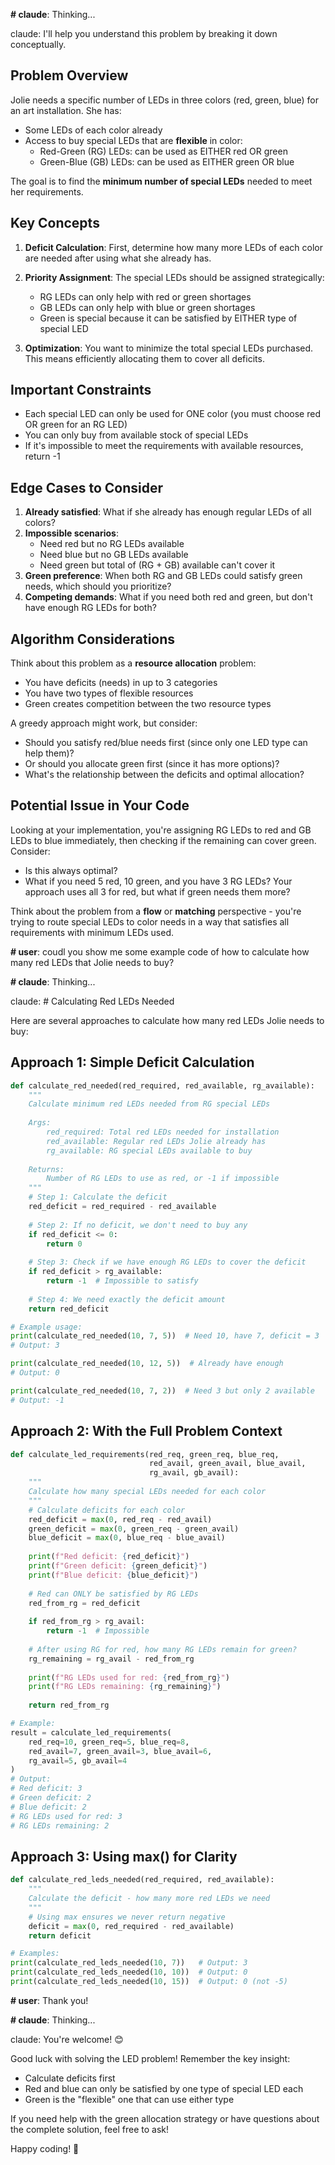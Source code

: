 **# claude**: Thinking...

claude: I'll help you understand this problem by breaking it down conceptually.

## Problem Overview

Jolie needs a specific number of LEDs in three colors (red, green, blue) for an art installation. She has:
- Some LEDs of each color already
- Access to buy special LEDs that are **flexible** in color:
  - Red-Green (RG) LEDs: can be used as EITHER red OR green
  - Green-Blue (GB) LEDs: can be used as EITHER green OR blue

The goal is to find the **minimum number of special LEDs** needed to meet her requirements.

## Key Concepts

1. **Deficit Calculation**: First, determine how many more LEDs of each color are needed after using what she already has.

2. **Priority Assignment**: The special LEDs should be assigned strategically:
   - RG LEDs can only help with red or green shortages
   - GB LEDs can only help with blue or green shortages
   - Green is special because it can be satisfied by EITHER type of special LED

3. **Optimization**: You want to minimize the total special LEDs purchased. This means efficiently allocating them to cover all deficits.

## Important Constraints

- Each special LED can only be used for ONE color (you must choose red OR green for an RG LED)
- You can only buy from available stock of special LEDs
- If it's impossible to meet the requirements with available resources, return -1

## Edge Cases to Consider

1. **Already satisfied**: What if she already has enough regular LEDs of all colors?
2. **Impossible scenarios**: 
   - Need red but no RG LEDs available
   - Need blue but no GB LEDs available
   - Need green but total of (RG + GB) available can't cover it
3. **Green preference**: When both RG and GB LEDs could satisfy green needs, which should you prioritize?
4. **Competing demands**: What if you need both red and green, but don't have enough RG LEDs for both?

## Algorithm Considerations

Think about this problem as a **resource allocation** problem:
- You have deficits (needs) in up to 3 categories
- You have two types of flexible resources
- Green creates competition between the two resource types

A greedy approach might work, but consider:
- Should you satisfy red/blue needs first (since only one LED type can help them)?
- Or should you allocate green first (since it has more options)?
- What's the relationship between the deficits and optimal allocation?

## Potential Issue in Your Code

Looking at your implementation, you're assigning RG LEDs to red and GB LEDs to blue immediately, then checking if the remaining can cover green. Consider:
- Is this always optimal?
- What if you need 5 red, 10 green, and you have 3 RG LEDs? Your approach uses all 3 for red, but what if green needs them more?

Think about the problem from a **flow** or **matching** perspective - you're trying to route special LEDs to color needs in a way that satisfies all requirements with minimum LEDs used.

**# user**: coudl you show me some example code of how to calculate how many red LEDs that Jolie needs to buy?

**# claude**: Thinking...


claude: # Calculating Red LEDs Needed

Here are several approaches to calculate how many red LEDs Jolie needs to buy:

## Approach 1: Simple Deficit Calculation

```python
def calculate_red_needed(red_required, red_available, rg_available):
    """
    Calculate minimum red LEDs needed from RG special LEDs
    
    Args:
        red_required: Total red LEDs needed for installation
        red_available: Regular red LEDs Jolie already has
        rg_available: RG special LEDs available to buy
    
    Returns:
        Number of RG LEDs to use as red, or -1 if impossible
    """
    # Step 1: Calculate the deficit
    red_deficit = red_required - red_available
    
    # Step 2: If no deficit, we don't need to buy any
    if red_deficit <= 0:
        return 0
    
    # Step 3: Check if we have enough RG LEDs to cover the deficit
    if red_deficit > rg_available:
        return -1  # Impossible to satisfy
    
    # Step 4: We need exactly the deficit amount
    return red_deficit

# Example usage:
print(calculate_red_needed(10, 7, 5))  # Need 10, have 7, deficit = 3
# Output: 3

print(calculate_red_needed(10, 12, 5))  # Already have enough
# Output: 0

print(calculate_red_needed(10, 7, 2))  # Need 3 but only 2 available
# Output: -1
```

## Approach 2: With the Full Problem Context

```python
def calculate_led_requirements(red_req, green_req, blue_req, 
                               red_avail, green_avail, blue_avail,
                               rg_avail, gb_avail):
    """
    Calculate how many special LEDs needed for each color
    """
    # Calculate deficits for each color
    red_deficit = max(0, red_req - red_avail)
    green_deficit = max(0, green_req - green_avail)
    blue_deficit = max(0, blue_req - blue_avail)
    
    print(f"Red deficit: {red_deficit}")
    print(f"Green deficit: {green_deficit}")
    print(f"Blue deficit: {blue_deficit}")
    
    # Red can ONLY be satisfied by RG LEDs
    red_from_rg = red_deficit
    
    if red_from_rg > rg_avail:
        return -1  # Impossible
    
    # After using RG for red, how many RG LEDs remain for green?
    rg_remaining = rg_avail - red_from_rg
    
    print(f"RG LEDs used for red: {red_from_rg}")
    print(f"RG LEDs remaining: {rg_remaining}")
    
    return red_from_rg

# Example:
result = calculate_led_requirements(
    red_req=10, green_req=5, blue_req=8,
    red_avail=7, green_avail=3, blue_avail=6,
    rg_avail=5, gb_avail=4
)
# Output:
# Red deficit: 3
# Green deficit: 2
# Blue deficit: 2
# RG LEDs used for red: 3
# RG LEDs remaining: 2
```

## Approach 3: Using max() for Clarity

```python
def calculate_red_leds_needed(red_required, red_available):
    """
    Calculate the deficit - how many more red LEDs we need
    """
    # Using max ensures we never return negative
    deficit = max(0, red_required - red_available)
    return deficit

# Examples:
print(calculate_red_leds_needed(10, 7))   # Output: 3
print(calculate_red_leds_needed(10, 10))  # Output: 0
print(calculate_red_leds_needed(10, 15))  # Output: 0 (not -5)
```

**# user**: Thank you!

**# claude**: Thinking...


claude: You're welcome! 😊

Good luck with solving the LED problem! Remember the key insight: 
- Calculate deficits first
- Red and blue can only be satisfied by one type of special LED each
- Green is the "flexible" one that can use either type

If you need help with the green allocation strategy or have questions about the complete solution, feel free to ask!

Happy coding! 🚀